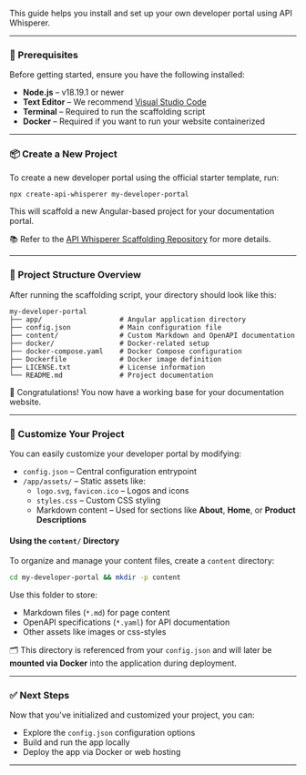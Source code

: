 This guide helps you install and set up your own developer portal using API Whisperer.

---

### 🧱 Prerequisites

Before getting started, ensure you have the following installed:

- **Node.js** – v18.19.1 or newer
- **Text Editor** – We recommend [Visual Studio Code](https://code.visualstudio.com/)
- **Terminal** – Required to run the scaffolding script
- **Docker** – Required if you want to run your website containerized

---

### 📦 Create a New Project

To create a new developer portal using the official starter template, run:

```bash
npx create-api-whisperer my-developer-portal
```

This will scaffold a new Angular-based project for your documentation portal.

📚 Refer to the [API Whisperer Scaffolding Repository](https://github.com/steidlereu/create-api-whisperer) for more details.

---

### 📁 Project Structure Overview

After running the scaffolding script, your directory should look like this:

```
my-developer-portal
├── app/                   # Angular application directory
├── config.json            # Main configuration file
├── content/               # Custom Markdown and OpenAPI documentation
├── docker/                # Docker-related setup
├── docker-compose.yaml    # Docker Compose configuration
├── Dockerfile             # Docker image definition
├── LICENSE.txt            # License information
└── README.md              # Project documentation
```

🎉 Congratulations! You now have a working base for your documentation website.

---

### 🎨 Customize Your Project

You can easily customize your developer portal by modifying:

- `config.json` – Central configuration entrypoint
- `/app/assets/` – Static assets like:
  - `logo.svg`, `favicon.ico` – Logos and icons
  - `styles.css` – Custom CSS styling
  - Markdown content – Used for sections like **About**, **Home**, or **Product Descriptions**

#### Using the `content/` Directory

To organize and manage your content files, create a `content` directory:

```bash
cd my-developer-portal && mkdir -p content
```

Use this folder to store:

- Markdown files (`*.md`) for page content
- OpenAPI specifications (`*.yaml`) for API documentation
- Other assets like images or css-styles

🗂️ This directory is referenced from your `config.json` and will later be **mounted via Docker** into the application during deployment.

---

### ✅ Next Steps

Now that you've initialized and customized your project, you can:

- Explore the `config.json` configuration options
- Build and run the app locally
- Deploy the app via Docker or web hosting

---
